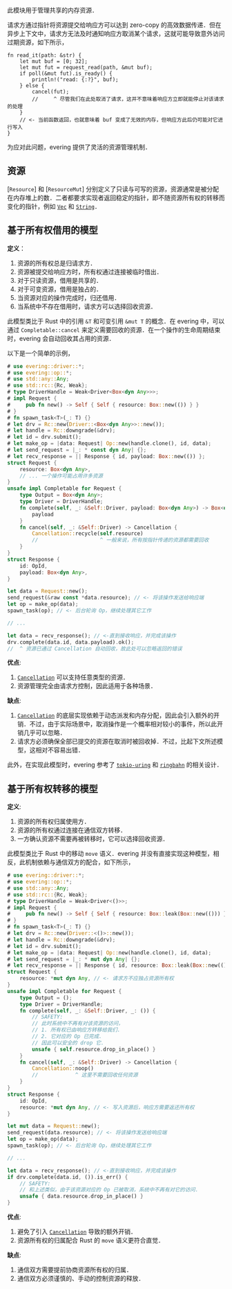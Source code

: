 此模块用于管理共享的内存资源．

请求方通过指针将资源提交给响应方可以达到 zero-copy 的高效数据传递．但在异步上下文中，请求方无法及时通知响应方取消某个请求，这就可能导致意外访问过期资源，如下所示，

```rust,ignore
fn read_it(path: &str) {
    let mut buf = [0; 32];
    let mut fut = request_read(path, &mut buf);
    if poll(&mut fut).is_ready() {
        println!("read: {:?}", buf);
    } else {
        cancel(fut);
        //     ^ 尽管我们在此处取消了请求，这并不意味着响应方立即就能停止对该请求的处理
    }
    // <- 当前函数返回，也就意味着 buf 变成了无效的内存，但响应方此后仍可能对它进行写入
}
```

为应对此问题，evering 提供了灵活的资源管理机制．

## 资源

[`Resource`] 和 [`ResourceMut`] 分别定义了只读与可写的资源，资源通常是被分配在内存堆上的数．二者都要求实现者返回稳定的指针，即不随资源所有权的转移而变化的指针，例如 [`Vec`] 和 [`String`]．

## 基于所有权借用的模型

**定义**：

1. 资源的所有权总是归请求方．
2. 资源被提交给响应方时，所有权通过连接被临时借出．
3. 对于只读资源，借用是共享的．
4. 对于可变资源，借用是独占的．
5. 当资源对应的操作完成时，归还借用．
6. 当系统中不存在借用时，请求方可以选择回收资源．

此模型类比于 Rust 中的引用 `&T` 和可变引用 `&mut T` 的概念．在 evering 中，可以通过 `Completable::cancel` 来定义需要回收的资源．在一个操作的生命周期结束时，evering 会自动回收其占用的资源．

以下是一个简单的示例，

```rust
# use evering::driver::*;
# use evering::op::*;
# use std::any::Any;
# use std::rc::{Rc, Weak};
# type DriverHandle = Weak<Driver<Box<dyn Any>>>;
# impl Request {
#     pub fn new() -> Self { Self { resource: Box::new(()) } }
# }
# fn spawn_task<T>(_: T) {}
# let drv = Rc::new(Driver::<Box<dyn Any>>::new());
# let handle = Rc::downgrade(&drv);
# let id = drv.submit();
# let make_op = |data: Request| Op::new(handle.clone(), id, data);
# let send_request = |_: * const dyn Any| {};
# let recv_response = || Response { id, payload: Box::new(()) };
struct Request {
    resource: Box<dyn Any>,
    // ... 一个操作可能占用许多资源
}
unsafe impl Completable for Request {
    type Output = Box<dyn Any>;
    type Driver = DriverHandle;
    fn complete(self, _: &Self::Driver, payload: Box<dyn Any>) -> Box<dyn Any> {
        payload
    }
    fn cancel(self, _: &Self::Driver) -> Cancellation {
        Cancellation::recycle(self.resource)
        //                    ^ 一般来说，所有按指针传递的资源都需要回收
    }
}
struct Response {
    id: OpId,
    payload: Box<dyn Any>,
}

let data = Request::new();
send_request(&raw const *data.resource); // <- 将该操作发送给响应端
let op = make_op(data);
spawn_task(op); // <- 后台轮询 Op，继续处理其它工作

// ...

let data = recv_response(); // <-直到接收响应，并完成该操作
drv.complete(data.id, data.payload).ok();
//  ^ 资源已通过 Cancellation 自动回收，故此处可以忽略返回的错误
```

**优点**:

1. [`Cancellation`] 可以支持任意类型的资源．
2. 资源管理完全由请求方控制，因此适用于各种场景．

**缺点**:

1. [`Cancellation`] 的底层实现依赖于动态派发和内存分配，因此会引入额外的开销．不过，由于实际场景中，取消操作是一个概率相对较小的事件，所以此开销几乎可以忽略．
2. 请求方必须确保全部已提交的资源在取消时被回收掉．不过，比起下文所述模型，这相对不容易出错．

此外，在实现此模型时，evering 参考了 [`tokio-uring`](https://github.com/tokio-rs/tokio-uring) 和 [`ringbahn`](https://github.com/ringbahn/ringbahn) 的相关设计．

## 基于所有权转移的模型

**定义**:

1. 资源的所有权归属使用方．
2. 资源的所有权通过连接在通信双方转移．
3. 一方确认资源不需要再被转移时，它可以选择回收资源．

此模型类比于 Rust 中的移动 `move` 语义．evering 并没有直接实现这种模型，相反，此机制依赖与通信双方的配合，如下所示，

```rust
# use evering::driver::*;
# use evering::op::*;
# use std::any::Any;
# use std::rc::{Rc, Weak};
# type DriverHandle = Weak<Driver<()>>;
# impl Request {
#     pub fn new() -> Self { Self { resource: Box::leak(Box::new(())) } }
# }
# fn spawn_task<T>(_: T) {}
# let drv = Rc::new(Driver::<()>::new());
# let handle = Rc::downgrade(&drv);
# let id = drv.submit();
# let make_op = |data: Request| Op::new(handle.clone(), id, data);
# let send_request = |_: * mut dyn Any| {};
# let recv_response = || Response { id, resource: Box::leak(Box::new(())) };
struct Request {
    resource: *mut dyn Any, // <- 请求方不应独占资源所有权
}
unsafe impl Completable for Request {
    type Output = ();
    type Driver = DriverHandle;
    fn complete(self, _: &Self::Driver, _: ()) {
        // SAFETY:
        // 此时系统中不再有对该资源的访问，
        // 1. 所有权已由响应方转移给我们．
        // 2. 它对应的 Op 已完成．
        // 因此可以安全的 drop 它．
        unsafe { self.resource.drop_in_place() }
    }
    fn cancel(self, _: &Self::Driver) -> Cancellation {
        Cancellation::noop()
        //            ^ 这里不需要回收任何资源
    }
}
struct Response {
    id: OpId,
    resource: *mut dyn Any, // <- 写入资源后，响应方需要返还所有权
}

let mut data = Request::new();
send_request(data.resource); // <- 将该操作发送给响应端
let op = make_op(data);
spawn_task(op); // <- 后台轮询 Op，继续处理其它工作

// ...

let data = recv_response(); // <-直到接收响应，并完成该操作
if drv.complete(data.id, ()).is_err() {
    // SAFETY:
    // 和上述类似，由于该资源对应的 Op 已被取消，系统中不再有对它的访问．
    unsafe { data.resource.drop_in_place() }
}
```

**优点**:

1. 避免了引入 [`Cancellation`] 导致的额外开销．
2. 资源所有权的归属配合 Rust 的 `move` 语义更符合直觉．

**缺点**:

1. 通信双方需要提前协商资源所有权的归属．
2. 通信双方必须谨慎的、手动的控制资源的释放．

[`Cancellation`]: crate::op::Cancellation
[`String`]: alloc::string::String
[`Vec`]: alloc::vec::Vec
